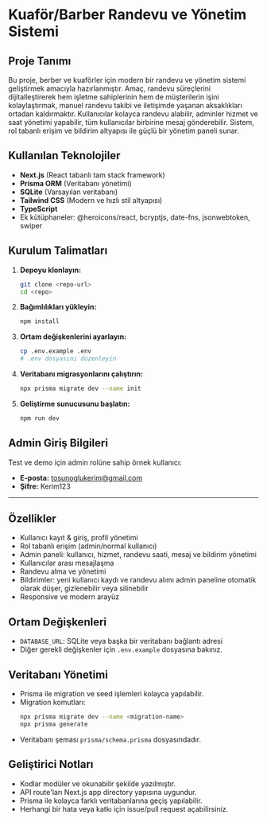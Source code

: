 # Kuaför/Barber Randevu ve Yönetim Sistemi

## Proje Tanımı
Bu proje, berber ve kuaförler için modern bir randevu ve yönetim sistemi geliştirmek amacıyla hazırlanmıştır. Amaç, randevu süreçlerini dijitalleştirerek hem işletme sahiplerinin hem de müşterilerin işini kolaylaştırmak, manuel randevu takibi ve iletişimde yaşanan aksaklıkları ortadan kaldırmaktır. Kullanıcılar kolayca randevu alabilir, adminler hizmet ve saat yönetimi yapabilir, tüm kullanıcılar birbirine mesaj gönderebilir. Sistem, rol tabanlı erişim ve bildirim altyapısı ile güçlü bir yönetim paneli sunar.

## Kullanılan Teknolojiler
- **Next.js** (React tabanlı tam stack framework)
- **Prisma ORM** (Veritabanı yönetimi)
- **SQLite** (Varsayılan veritabanı)
- **Tailwind CSS** (Modern ve hızlı stil altyapısı)
- **TypeScript**
- Ek kütüphaneler: @heroicons/react, bcryptjs, date-fns, jsonwebtoken, swiper

## Kurulum Talimatları
1. **Depoyu klonlayın:**
   ```bash
   git clone <repo-url>
   cd <repo>
   ```
2. **Bağımlılıkları yükleyin:**
   ```bash
   npm install
   ```
3. **Ortam değişkenlerini ayarlayın:**
   ```bash
   cp .env.example .env
   # .env dosyasını düzenleyin
   ```
4. **Veritabanı migrasyonlarını çalıştırın:**
   ```bash
   npx prisma migrate dev --name init
   ```
5. **Geliştirme sunucusunu başlatın:**
   ```bash
   npm run dev
   ```

## Admin Giriş Bilgileri
Test ve demo için admin rolüne sahip örnek kullanıcı:
- **E-posta:** tosunoglukerim@gmail.com
- **Şifre:** Kerim123

---

## Özellikler
- Kullanıcı kayıt & giriş, profil yönetimi
- Rol tabanlı erişim (admin/normal kullanıcı)
- Admin paneli: kullanıcı, hizmet, randevu saati, mesaj ve bildirim yönetimi
- Kullanıcılar arası mesajlaşma
- Randevu alma ve yönetimi
- Bildirimler: yeni kullanıcı kaydı ve randevu alımı admin paneline otomatik olarak düşer, gizlenebilir veya silinebilir
- Responsive ve modern arayüz

## Ortam Değişkenleri
- `DATABASE_URL`: SQLite veya başka bir veritabanı bağlantı adresi
- Diğer gerekli değişkenler için `.env.example` dosyasına bakınız.

## Veritabanı Yönetimi
- Prisma ile migration ve seed işlemleri kolayca yapılabilir.
- Migration komutları:
  ```bash
  npx prisma migrate dev --name <migration-name>
  npx prisma generate
  ```
- Veritabanı şeması `prisma/schema.prisma` dosyasındadır.

## Geliştirici Notları
- Kodlar modüler ve okunabilir şekilde yazılmıştır.
- API route'ları Next.js app directory yapısına uygundur.
- Prisma ile kolayca farklı veritabanlarına geçiş yapılabilir.
- Herhangi bir hata veya katkı için issue/pull request açabilirsiniz.
